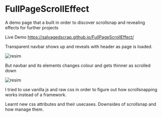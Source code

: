 # FullPageScrollEffect

A demo page that a built in order to discover scrollsnap and revealing effects for further projects

Live Demo
https://salvagedscrap.github.io/FullPageScrollEffect/

Transparent navbar shows up and reveals with header as page is loaded.

![resim](https://user-images.githubusercontent.com/86930057/186169025-024c3514-3020-4097-9f53-831893c9978c.png)

But navbar and its elements changes colour and gets thinner as scrolled down

![resim](https://user-images.githubusercontent.com/86930057/186169455-2d6dac73-e0e6-49c5-b797-52d6080573fe.png)


I tried to use vanilla js and raw css in order to figure out how scrollsnapping works instead of a framework. 


Learnt new css attributes and their usecases. Downsides of scrollsnap and how manage them. 
